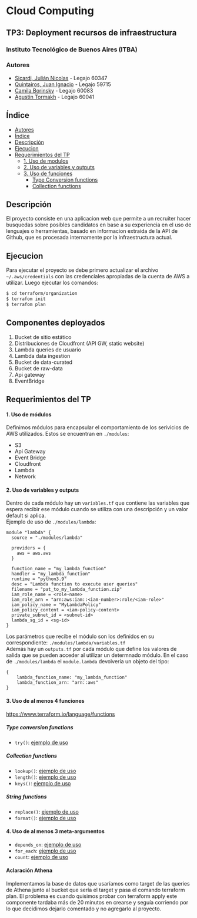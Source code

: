 # Cloud Computing

## TP3: Deployment recursos de infraestructura

### Instituto Tecnológico de Buenos Aires (ITBA)

### Autores

- [Sicardi, Julián Nicolas](https://github.com/Jsicardi) - Legajo 60347
- [Quintairos, Juan Ignacio](https://github.com/juaniq99) - Legajo 59715
- [Camila Borinsky](https://github.com/camilaborinsky) - Legajo 60083
- [Agustin Tormakh](https://github.com/atormakh) - Legajo 60041

## Índice

- [Autores](#autores)
- [Índice](#índice)
- [Descripción](#descripción)
- [Ejecucion](#ejecucion)
- [Requerimientos del TP](#requerimientos-del-tp)
  - [1. Uso de modulos](#1.uso-de-modulos)
  - [2. Uso de variables y outputs](#2.uso-de-variables-y-outputs)
  - [3. Uso de funciones](#3.uso-de-funciones)
    - [Type Conversion functions](#type-conversion-functions)
    - [Collection functions](#collection-functions)

## Descripción

El proyecto consiste en una aplicacion web que permite a un recruiter hacer busquedas sobre posibles candidatos en base a su experiencia en el uso de lenguajes o herramientas, basado en informacion extraida de la API de Github, que es procesada internamente por la infraestructura actual.

## Ejecucion

Para ejecutar el proyecto se debe primero actualizar el archivo `~/.aws/credentials` con las credenciales apropiadas de la cuenta de AWS a utilizar. Luego ejecutar los comandos:

```bash
$ cd terraform/organization
$ terrafom init
$ terrafom plan
```

## Componentes deployados

1. Bucket de sitio estático
2. Distribuciones de Cloudfront (API GW, static website)
3. Lambda queries de usuario
4. Lambda data ingestion
5. Bucket de data-curated
6. Bucket de raw-data
7. Api gateway
8. EventBridge

## Requerimientos del TP

#### 1. Uso de módulos

Definimos módulos para encapsular el comportamiento de los serivicios de AWS utilizados. Estos se encuentran en `./modules`:

- S3
- Api Gateway
- Event Bridge
- Cloudfront
- Lambda
- Network

#### 2. Uso de variables y outputs

Dentro de cada módulo hay un `variables.tf` que contiene las variables que espera recibir ese módulo cuando se utiliza con una descripción y un valor default si aplica. <br>
Ejemplo de uso de `./modules/lambda`:

```
module "lambda" {
  source = "./modules/lambda"

  providers = {
    aws = aws.aws
  }

  function_name = "my_lambda_function"
  handler = "my_lambda_function"
  runtime = "python3.9"
  desc = "Lambda function to execute user queries"
  filename = "pat_to_my_lambda_function.zip"
  iam_role_name = <role-name>
  iam_role_arn = "arn:aws:iam::<iam-number>:role/<iam-role>"
  iam_policy_name = "MyLambdaPolicy"
  iam_policy_content = <iam-policy-content>
  private_subnet_id = <subnet-id>
  lambda_sg_id = <sg-id>
}
```

Los parámetros que recibe el módulo son los definidos en su correspondiente: `./modules/lambda/variables.tf`<br>
Además hay un `outputs.tf` por cada módulo que define los valores de salida que se pueden acceder al utilizar un determnado módulo. En el caso de `./modules/lambda` el `module.lambda` devolvería un objeto del tipo:

```
{
    lambda_function_name: "my_lambda_function"
    lambda_function_arn: "arn::aws"
}
```

#### 3. Uso de al menos 4 funciones

https://www.terraform.io/language/functions

##### Type conversion functions

- `try()`: [ejemplo de uso](./main.tf)

##### Collection functions

- `lookup()`: [ejemplo de uso](./modules/cloudfront/main.tf)
- `length()`: [ejemplo de uso](./modules/cloudfront/main.tf)
- `keys()`: [ejemplo de uso](./modules/cloudfront/main.tf)

##### String functions

- `replace()`: [ejemplo de uso](./modules/s3_4.0/main.tf)
- `format()`: [ejemplo de uso](./modules/s3_4.0/main.tf)

#### 4. Uso de al menos 3 meta-argumentos

- `depends_on`: [ejemplo de uso](./main.tf)
- `for_each`: [ejemplo de uso](./main.tf)
- `count`: [ejemplo de uso](./modules/s3_4.0/main.tf)

#### Aclaración Athena

Implementamos la base de datos que usaríamos como target de las queries de Athena junto al bucket que sería el target y pasa el comando terraform plan. El problema es cuando quisimos probar con terraform apply este componente tardaba más de 20 minutos en crearse y seguía corriendo por lo que decidimos dejarlo comentado y no agregarlo al proyecto.
